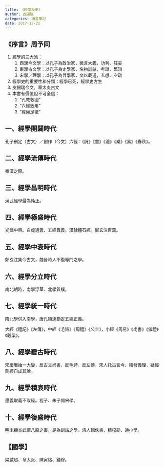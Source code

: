 ```yaml
---
title: 《經學歷史》
author: 皮錫瑞
categories: 讀書筆記
date: 2017-12-21
---
```


## 《序言》周予同

1. 經學的三大派：
    1. 西漢今文學：以孔子為政治家，微言大義，功利、狂妄
    2. 東漢古文學：以孔子為史學家，名物訓詁，考證、繁瑣
    3. 宋學／理學：以孔子為哲學家，文以載道，玄想、空疏
2. 經學史的重要性和分類：經學已死，經學史方生
3. 皮錫瑞今文，章太炎古文
4. 本書有價值但不可全信：
    1. “孔教救國”
    2. “六經致用”
    3. “緯候足徵”

## 一、經學開闢時代

孔子刪定（古文）／創作（今文）六經：《詩》《書》《禮》《樂》《易》《春秋》。

## 二、經學流傳時代

秦漢之際。

## 三、經學昌明時代

漢武經學最為純正。

## 四、經學極盛時代

光武中興。白虎通義、五經異義。漢隸體石經。鄭玄注百萬。

## 五、經學中衰時代

鄭玄注集今古文，魏晉時人不復專門之學。

## 六、經學分立時代

南北朝時，南學浮華、北學質樸。

## 七、經學統一時代

隋北學併入南學，唐孔穎達勘定五經正義。

大經《禮記》《左傳》，中經《毛詩》《周禮》《公羊》，小經《周易》《尚書》《儀禮》《穀梁》。

## 八、經學變古時代

宋慶曆始一大變，反古文尚書，反毛詩，反左傳，宋人托古言今、繕發義理，疑經刪經自成其說。

## 九、經學積衰時代

墨義取義不取經。程子、朱子開宋學。

## 十、經學復盛時代

明末顧炎武謂八股之害，是為訓詁之學。清人輯佚書、精校勘、通小學。

## 【國學】

梁啟超、章太炎、陳寅恪、錢穆。

